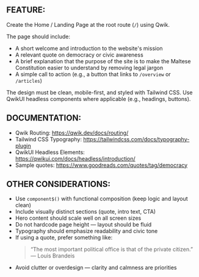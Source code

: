 ## FEATURE:

Create the Home / Landing Page at the root route (`/`) using Qwik.

The page should include:

- A short welcome and introduction to the website's mission
- A relevant quote on democracy or civic awareness
- A brief explanation that the purpose of the site is to make the Maltese Constitution easier to understand by removing legal jargon
- A simple call to action (e.g., a button that links to `/overview` or `/articles`)

The design must be clean, mobile-first, and styled with Tailwind CSS. Use QwikUI headless components where applicable (e.g., headings, buttons).

## DOCUMENTATION:

- Qwik Routing: https://qwik.dev/docs/routing/
- Tailwind CSS Typography: https://tailwindcss.com/docs/typography-plugin
- QwikUI Headless Elements: https://qwikui.com/docs/headless/introduction/
- Sample quotes: https://www.goodreads.com/quotes/tag/democracy

## OTHER CONSIDERATIONS:

- Use `component$()` with functional composition (keep logic and layout clean)
- Include visually distinct sections (quote, intro text, CTA)
- Hero content should scale well on all screen sizes
- Do not hardcode page height — layout should be fluid
- Typography should emphasize readability and civic tone
- If using a quote, prefer something like:
  > “The most important political office is that of the private citizen.” — Louis Brandeis
- Avoid clutter or overdesign — clarity and calmness are priorities

